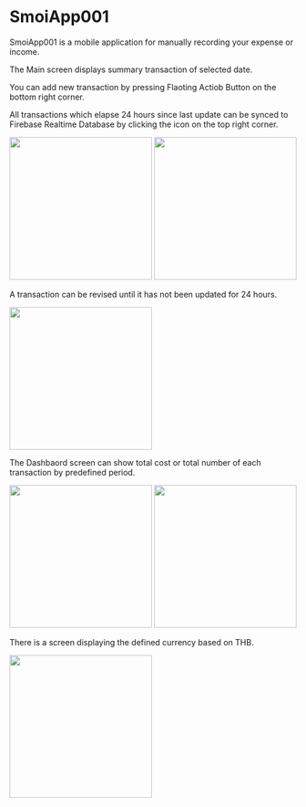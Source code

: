 # SmoiApp001

SmoiApp001 is a mobile application for manually recording your expense or income.

The Main screen displays summary transaction of selected date.

You can add new transaction by pressing Flaoting Actiob Button on the bottom right corner.

All transactions which elapse 24 hours since last update can be synced to Firebase Realtime Database by clicking the icon on the top right corner.

<img src="https://user-images.githubusercontent.com/13898278/65381955-eced1680-dd25-11e9-958a-79e509cedaed.png" width="250">

<img src="https://user-images.githubusercontent.com/13898278/65382005-cf6c7c80-dd26-11e9-92fd-9893ebd16dd9.png" width="250">

A transaction can be revised until it has not been updated for 24 hours.

<img src="https://user-images.githubusercontent.com/13898278/65382006-d2676d00-dd26-11e9-956d-7c6788c323c9.png" width="250">

The Dashbaord screen can show total cost or total number of each transaction by predefined period.

<img src="https://user-images.githubusercontent.com/13898278/65382003-caa7c880-dd26-11e9-843b-b7b57908fd83.png" width="250">

<img src="url" width="250">

There is a screen displaying the defined currency based on THB.

<img src="https://user-images.githubusercontent.com/13898278/65382004-ce3b4f80-dd26-11e9-9388-4f16889a33ab.png" width="250">



